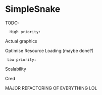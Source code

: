 # SimpleSnake

TODO:


      High priority:

Actual graphics

Optimise Resource Loading (maybe done?)


     Low priority:

Scalability

Cred

MAJOR REFACTORING OF EVERYTHING LOL
